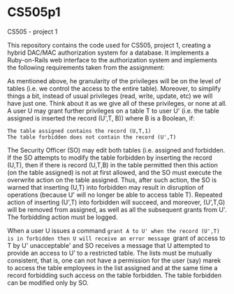 # CS505p1

CS505 - project 1

This repository contains the code used for CS505, project 1, creating
a hybrid DAC/MAC authorization system for a database.  It implements a
Ruby-on-Rails web interface to the authorization system and implements
the following requirements taken from the assignment:

<quote>
 As mentioned above, he granularity of the privileges will be on the
 level of tables (i.e. we control the access to the entire
 table). Moreover, to simplify things a bit, instead of usual
 privileges (read, write, update, etc) we will have just one. Think
 about it as we give all of these privileges, or none at all. A user U
 may grant further privileges on a table T to user U' (i.e. the table
 assigned is inserted the record (U',T, B)) where B is a Boolean, if: 

    The table assigned contains the record (U,T,1)  
    The table forbidden does not contain the record (U',T) 

The Security Officer (SO) may edit both tables (i.e. assigned and
forbidden. If the SO attempts to modify the table forbidden by
inserting the record (U,T), then if there is record (U,T,B) in the
table permitted then this action (on the table assigned) is not at
first allowed, and the SO must execute the overwrite action on the
table assigned. Thus, after such action, the SO is warned that
inserting (U,T) into forbidden may result in disruption of operations
(because U' will no longer be able to access table T). Repeated action
of inserting (U',T) into forbidden will succeed, and moreover,
(U',T,G) will be removed from assigned, as well as all the subsequent
grants from U'. The forbidding action must be logged. 

When a user U issues a command `grant A to U' when the record (U',T)
is in forbidden then U will receive an error message `grant of access
to T by U' unacceptable' and SO receives a message that U attempted to
provide an access to U' to a restricted table. The lists must be
mutually consistent, that is, one can not have a permission for the
user (say) marek to access the table employees in the list assigned
and at the same time a record forbidding such access on the table
forbidden. The table forbidden can be modified only by SO.
</quote>
